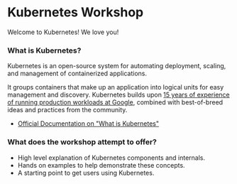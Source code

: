 # Kubernetes Workshop

Welcome to Kubernetes! We love you!

### What is Kubernetes?

Kubernetes is an open-source system for automating deployment, scaling, and management of containerized applications.

It groups containers that make up an application into logical units for easy management and discovery.
Kubernetes builds upon [15 years of experience of running production workloads at Google](http://queue.acm.org/detail.cfm?id=2898444), combined with best-of-breed ideas and practices from the community.

 - [Official Documentation on "What is Kubernetes"](https://kubernetes.io/docs/concepts/overview/what-is-kubernetes/)


### What does the workshop attempt to offer?

 - High level explanation of Kubernetes components and internals.
 - Hands on examples to help demonstrate these concepts.
 - A starting point to get users using Kubernetes.
